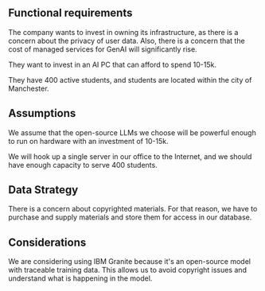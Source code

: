 ## Functional requirements

The company wants to invest in owning its infrastructure, as there is a concern about the privacy of user data. Also, there is a concern that the cost of managed services for GenAI will significantly rise.

They want to invest in an AI PC that can afford to spend 10-15k. 

They have 400 active students, and students are located within the city of Manchester.

## Assumptions

We assume that the open-source LLMs we choose will be powerful enough to run on hardware with an investment of 10-15k.

We will hook up a single server in our office to the Internet, and we should have enough capacity to serve 400 students.


## Data Strategy

There is a concern about copyrighted materials. For that reason, we have to purchase and supply materials and store them for access in our database.

## Considerations

We are considering using IBM Granite because it's an open-source model with traceable training data. This allows us to avoid copyright issues and understand what is happening in the model.

